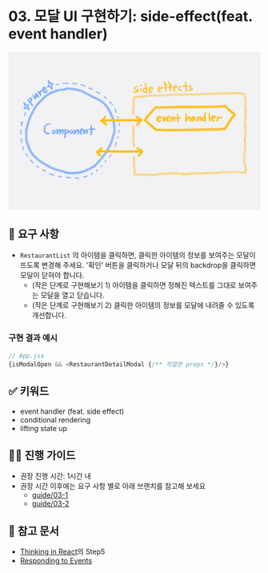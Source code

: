 # 03. 모달 UI 구현하기: side-effect(feat. event handler)

<img src="../images/03-side-effects-event-handler.jpg" width=720 />    

## 🎯 요구 사항
- `RestaurantList` 의 아이템을 클릭하면, 클릭한 아이템의 정보를 보여주는 모달이 뜨도록 변경해 주세요. '확인' 버튼을 클릭하거나 모달 뒤의 backdrop을 클릭하면 모달이 닫혀야 합니다.
  - (작은 단계로 구현해보기 1) 아이템을 클릭하면 정해진 텍스트를 그대로 보여주는 모달을 열고 닫습니다.
  - (작은 단계로 구현해보기 2) 클릭한 아이템의 정보를 모달에 내려줄 수 있도록 개선합니다.

### 구현 결과 예시
```javascript
// App.jsx
{isModalOpen && <RestaurantDetailModal {/** 적절한 props */}/>}
```    

## ✅ 키워드
- event handler (feat. side effect)
- conditional rendering
- lifting state up

## 🧙‍♀️ 진행 가이드
- 권장 진행 시간: 1시간 내
- 권장 시간 이후에는 요구 사항 별로 아래 브랜치를 참고해 보세요 
  - [guide/03-1](https://github.com/woowacourse/self-paced-react/commit/1625a83eb22e94ed8199bef007cff7e1d965e134) 
  - [guide/03-2](https://github.com/woowacourse/self-paced-react/commit/3096c71c6ebfe74bfdff8889cbe3ca622ef5af41)

## 🔗 참고 문서
- [Thinking in React](https://react.dev/learn/thinking-in-react)의 Step5     
- [Responding to Events](https://react.dev/learn/responding-to-events)
